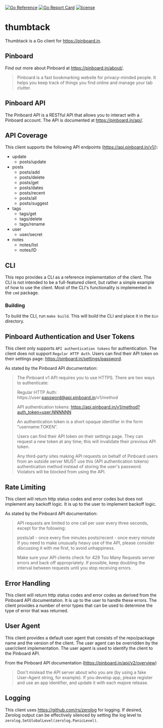 [![Go Reference](https://pkg.go.dev/badge/github.com/rmrfslashbin/thumbtack.svg)](https://pkg.go.dev/github.com/rmrfslashbin/thumbtack)
[![Go Report Card](https://goreportcard.com/badge/github.com/rmrfslashbin/thumbtack)](https://goreportcard.com/report/github.com/rmrfslashbin/thumbtack)
[![license](http://img.shields.io/badge/license-MIT-red.svg?style=flat)](https://raw.githubusercontent.com/rmrfslashbin/thumbtack/master/LICENSE)
# thumbtack
Thumbtack is a Go client for https://pinboard.in.

## Pinboard
Find out more about Pinboard at https://pinboard.in/about/.

>Pinboard is a fast bookmarking website for privacy-minded people. It helps you keep track of things you find online and manage your tab clutter.


## Pinboard API
The Pinboard API is a RESTful API that allows you to interact with a Pinboard account. The API is documented at https://pinboard.in/api/.

## API Coverage
This client supports the following API endpoints (https://api.pinboard.in/v1/):
- update
    - posts/update
- posts
    - posts/add
    - posts/delete
    - posts/get
    - posts/dates
    - posts/recent
    - posts/all
    - posts/suggest
- tags
    - tags/get
    - tags/delete
    - tags/rename
- user
    - user/secret
- notes
    - notes/list
    - notes/ID

## CLI
This repo provides a CLI as a reference implementation of the client. The CLI is not intended to be a full-featured client, but rather a simple example of how to use the client. Most of the CLI's functionality is implemented in the `cmd` package.

### Building
To build the CLI, run `make build`. This will build the CLI and place it in the `bin` directory.

## Pinboard Authentication and User Tokens
This client only supports `API authentication tokens` for authentication. The client does not support `Regular HTTP Auth`. Users can find their API token on their settings page: https://pinboard.in/settings/password.

As stated by the Pinboard API documentation:

> The Pinboard v1 API requires you to use HTTPS. There are two ways to authenticate:
> 
> Regular HTTP Auth:
> https://user:password@api.pinboard.in/v1/method
> 
> API authentication tokens:
> https://api.pinboard.in/v1/method?auth_token=user:NNNNNN
> 
> An authentication token is a short opaque identifier in the form "username:TOKEN".
> 
> Users can find their API token on their settings page. They can request a new token at any time; this will invalidate their previous API token.
> 
> Any third-party sites making API requests on behalf of Pinboard users from an outside server MUST use this (API authentication tokens) authentication method instead of storing the user's password. Violators will be blocked from using the API.

## Rate Limiting
This client will return http status codes and error codes but does not implement any backoff logic. It is up to the user to implement backoff logic.

As stated by the Pinboard API documentation:
> API requests are limited to one call per user every three seconds, except for the following:
> 
> posts/all - once every five minutes
> posts/recent - once every minute
> If you need to make unusually heavy use of the API, please consider discussing it with me first, to avoid unhappiness.
> 
> Make sure your API clients check for 429 Too Many Requests server errors and back off appropriately. If possible, keep doubling the interval between requests until you stop receiving errors.

## Error Handling
This client will return http status codes and error codes as derived from the Pinboard API documentation. It is up to the user to handle these errors. The client provides a number of error types that can be used to determine the type of error that was returned.

## User Agent
This client provides a default user agent that consists of the repo/package name and the version of the client. The user agent can be overridden by the user/client implementation. The user agent is used to identify the client to the Pinboard API.

From the Pinboard API documentation (https://pinboard.in/api/v2/overview)

> Don't mislead the API server about who you are (by using a fake User-Agent string, for example). If you develop app, please register and use an app identifier, and update it with each majore release.

## Logging
This client uses https://github.com/rs/zerolog for logging. If desired, Zerolog output can be effectively silenced by setting the log level to `zerolog.SetGlobalLevel(zerolog.PanicLevel)`.